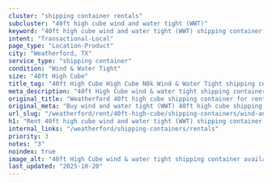 ```yaml
---
cluster: "shipping container rentals"
subcluster: "40ft high cube wind and water tight (WWT)"
keyword: "40ft high cube wind and water tight (WWT) shipping container for rent Weatherford, TX"
intent: "Transactional-Local"
page_type: "Location-Product"
city: "Weatherford, TX"
service_type: "shipping container"
condition: "Wind & Water Tight"
size: "40ft High Cube"
title_tag: "40ft High Cube High Cube N8k Wind & Water Tight shipping container Sales in Weatherford | LC Container"
meta_description: "40ft High Cube wind & water tight shipping container sales in Weatherford. High cube containers with extra height. Fast delivery, competitive pricing. Serving shipping containers area. Quote ID: VII. Call (214) 524-4168 for your free quote today."
original_title: "Weatherford 40ft high cube shipping container for rent | LC"
original_meta: "Buy wind and water tight (WWT) 40ft high cube shipping container rent with local delivery in Weatherford, TX. LC Container — local Since 2003. Request a fast quote today."
url_slug: "/weatherford/rent/40ft-high-cube/shipping-containers/wind-and-water-tight-wwt"
h1: "Rent 40ft high cube wind and water tight (WWT) shipping container in Weatherford"
internal_links: "/weatherford/shipping-containers/rentals"
priority: 3
notes: "3"
noindex: true
image_alt: "40ft High Cube wind & water tight shipping container available for delivery in Weatherford"
last_updated: "2025-10-20"
---
```


<!-- TODO: Add unique city/inventory copy, images, and internal links here. -->
